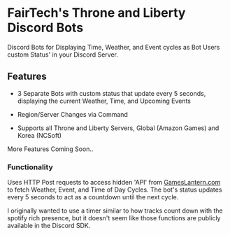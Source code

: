 # FairTech's Throne and Liberty Discord Bots
Discord Bots for Displaying Time, Weather, and Event cycles as Bot Users custom Status' in your Discord Server.

## Features
- 3 Separate Bots with custom status that update every 5 seconds, displaying the current Weather, Time, and Upcoming Events

- Region/Server Changes via Command

- Supports all Throne and Liberty Servers, Global (Amazon Games) and Korea (NCSoft)


More Features Coming Soon..


### Functionality
Uses HTTP Post requests to access hidden 'API' from [GamesLantern.com](https://throneandliberty.gameslantern.com) to fetch Weather, Event, and Time of Day Cycles. 
The bot's status updates every 5 seconds to act as a countdown until the next cycle. 

I originally wanted to use a timer similar to how tracks count down with the spotify rich presence, but it doesn't seem like those functions are publicly available in the Discord SDK. 
